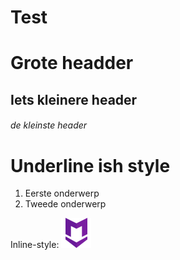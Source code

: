 # Test


# Grote headder

## Iets kleinere header

###### de kleinste header


Underline ish style
===================

1. Eerste onderwerp
2. Tweede onderwerp

Inline-style: 
![alt text](https://github.com/adam-p/markdown-here/raw/master/src/common/images/icon48.png "Logo Title Text 1")